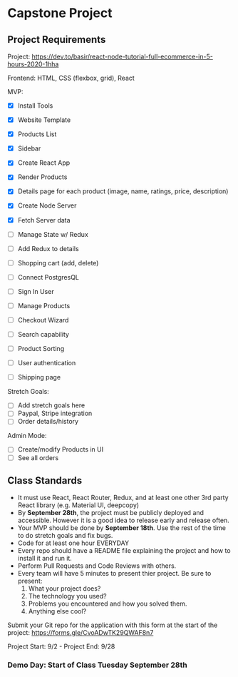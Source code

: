 # Capstone Project

## Project Requirements

Project: https://dev.to/basir/react-node-tutorial-full-ecommerce-in-5-hours-2020-1hha

Frontend: HTML, CSS (flexbox, grid), React
<!-- Make sure to use Material UI 
1:21:17-->

MVP:
- [x] Install Tools
- [x] Website Template
- [x] Products List
- [x] Sidebar 
- [x] Create React App
- [x] Render Products
- [x] Details page for each product (image, name, ratings, price, description)
- [x] Create Node Server
- [x] Fetch Server data
- [ ] Manage State w/ Redux
- [ ] Add Redux to details
- [ ] Shopping cart (add, delete)
- [ ] Connect PostgresQL

- [ ] Sign In User
- [ ] Manage Products
- [ ] Checkout Wizard

- [ ] Search capability
- [ ] Product Sorting
- [ ] User authentication
- [ ] Shipping page

Stretch Goals:
- [ ] Add stretch goals here
- [ ] Paypal, Stripe integration
- [ ] Order details/history

Admin Mode:
- [ ] Create/modify Products in UI
- [ ] See all orders

## Class Standards

- It must use React, React Router, Redux, and at least one other 3rd party React library (e.g. Material UI, deepcopy)
- By <strong>September 28th</strong>, the project must be publicly deployed and accessible. However it is a good idea to release early and release often.
- Your MVP should be done by <strong>September 18th</strong>. Use the rest of the time to do stretch goals and fix bugs.
- Code for at least one hour EVERYDAY
- Every repo should have a README file explaining the project and how to install it and run it.
- Perform Pull Requests and Code Reviews with others.
- Every team will have 5 minutes to present thier project. Be sure to present:
    1. What your project does?
    2. The technology you used?
    3. Problems you encountered and how you solved them.
    4. Anything else cool?

Submit your Git repo for the application with this form at the start of the project: https://forms.gle/CvoADwTK29QWAF8n7

Project Start: 9/2 - Project End: 9/28

### Demo Day: Start of Class Tuesday September 28th
